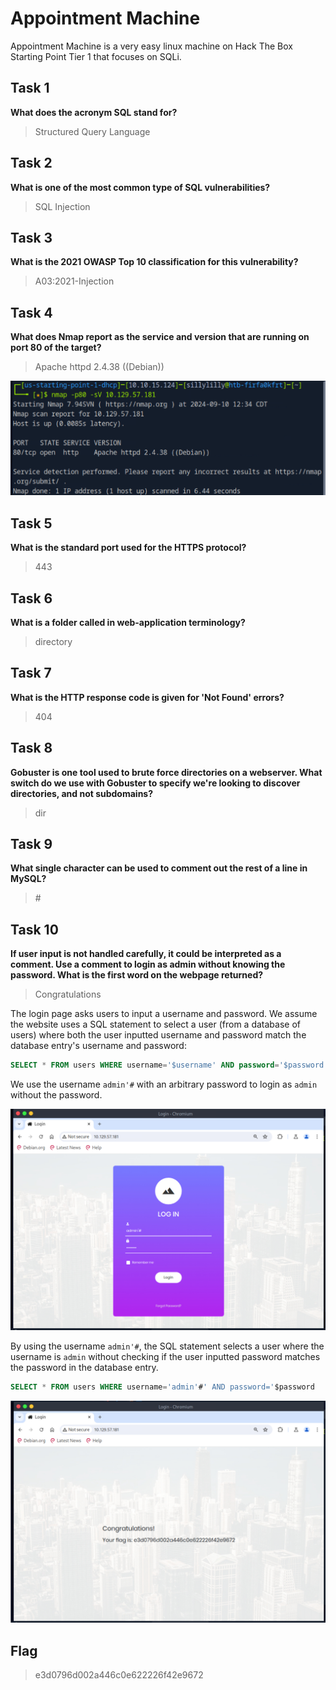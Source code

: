 # Appointment Machine

Appointment Machine is a very easy linux machine on Hack The Box Starting Point Tier 1 that focuses on  SQLi.

## Task 1

**What does the acronym SQL stand for?**

> Structured Query Language

## Task 2

**What is one of the most common type of SQL vulnerabilities?**

> SQL Injection

## Task 3

**What is the 2021 OWASP Top 10 classification for this vulnerability?**

> A03:2021-Injection

## Task 4

**What does Nmap report as the service and version that are running on port 80 of the target?**

> Apache httpd 2.4.38 ((Debian))

![Service Version](nmap.png)

## Task 5

**What is the standard port used for the HTTPS protocol?**

> 443

## Task 6

**What is a folder called in web-application terminology?**

> directory

## Task 7

**What is the HTTP response code is given for 'Not Found' errors?**

> 404

## Task 8

**Gobuster is one tool used to brute force directories on a webserver. What switch do we use with Gobuster to specify we're looking to discover directories, and not subdomains?**

> dir

## Task 9

**What single character can be used to comment out the rest of a line in MySQL?**

> \#

## Task 10

**If user input is not handled carefully, it could be interpreted as a comment. Use a comment to login as admin without knowing the password. What is the first word on the webpage returned?**

> Congratulations

The login page asks users to input a username and password. We assume the website uses a SQL statement to select a user (from a database of users) where both the user inputted username and password match the database entry's username and password:

```SQL
SELECT * FROM users WHERE username='$username' AND password='$password
```

We use the username `admin'#` with an arbitrary password to login as `admin` without the password.

![SQLi](injection.png)

By using the username `admin'#`, the SQL statement selects a user where the username is `admin` without checking if the user inputted password matches the password in the database entry.

```SQL
SELECT * FROM users WHERE username='admin'#' AND password='$password
```

![Logged In User](flag.png)

## Flag

> e3d0796d002a446c0e622226f42e9672
